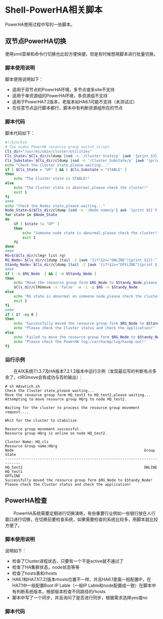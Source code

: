 # Shell-PowerHA相关脚本
PowerHA使用过程中写的一些脚本。
## 双节点PowerHA切换
使用smit菜单和命令行切换也比较方便快捷，但是有时候想用脚本进行批量切换。
### 脚本使用说明
脚本使用说明如下：
- 适用于双节点的PowerHA环境，多节点或多site不支持
- 适用于单资源组的PowerHA环境，多资源组不支持
- 适用于PowerHA7.2版本，老版本如HA6.1可能不支持（未测试过）
- 在任意节点运行脚本都行，脚本中有判断资源组所在的节点

### 脚本代码
脚本代码如下：
```sh
#!/bin/ksh
# Two nodes PowerHA resource group switch script.
Cls_dir="/usr/es/sbin/cluster/utilities"
Cls_State=`$Cls_dir/cldump |sed -n '/Cluster State/p' |awk '{print $3}'`
Cls_Substate=`$Cls_dir/cldump |sed -n '/Cluster Substate/p' |awk '{print $3}'`
echo "Check the Cluster state,please waiting..."
if [ $Cls_State = "UP" ] && [ $Cls_Substate = "STABLE" ]
then
    echo "The Cluster state is STABLE!"
else
    echo "The Cluster state is abnormal,please check the cluster!"
    exit 1
fi
####
echo "Check the Nodes state,please waiting..."
Node_State=$($Cls_dir/cldump |sed -n '/Node name/p'| awk '{print $5}')
for state in $Node_State
do 
    if [ $state != "UP" ]
    then 
        echo "Someone node state is abnormal,please check the cluster!"
        exit 1
    fi
done
####
RG=$($Cls_dir/clmgr list rg)
RG_Node=`$Cls_dir/cldump |tail -2 |awk '{if($2=="ONLINE"){print $1}}'`
Standy_Node=`$Cls_dir/cldump |tail -2 |awk '{if($2=="OFFLINE"){print $1}}'`
####
if [ -n $RG_Node  ] && [ -n $Standy_Node ]
then
    echo "Move the resource group form $RG_Node to $Standy_Node,please waiting..."
    $Cls_dir/clRGmove -s 'false' -m -i -g $RG -n $Standy_Node
else
    echo "RG state is abnormal on someone node,please check the cluster!"
    exit 1
fi
####
if [ $? -eq 0 ]
then 
    echo "Successfully moved the resource group form $RG_Node to $Standy_Node!"
    echo "Please check the Cluster status and check the application!"
else
    echo "Failed to move the resource group form $RG_Node to $Standy_Node!"
    echo "Please check the PowerHA log:/var/hacmp/log/hacmp.out!"
fi
```
### 运行示例
&#8195;&#8195;在AIX系统7.1.3.7及HA版本7.2.1.2版本中运行示例（发现最后写的判断有点多余了，clRGmove会有成功与否的输出）：
```
# sh HAswtich.sh
Check the Cluster state,please waiting...
Move the resource group form HQ_test1 to HQ_test2,please waiting...
Attempting to move resource group HQrg to node HQ_test2.

Waiting for the cluster to process the resource group movement request....

Whit for the cluster to stabilize

Resource group movement successful.
Resource group HQrg is online on node HQ_test2.

Cluster Name: HQ_cls
Resource Group name:HQrg
Node                                                            Group State
-----------------------------------------------------------------------------
HQ_test2                                                        ONLINE
HQ_test1                                                        OFFLINE
Successfully moved the resource group form $RG_Node to $Standy_Node!
Please check the Cluster status and check the application!
```
## PowerHA检查
&#8195;&#8195;PowerHA系统需要定期进行切换演练，有些重要行业例如一些银行放在人行窗口进行切换，在切换前要检查系统，如果需要检查的系统比较多，用脚本就比较方便了。
### 脚本使用说明
说明如下：
- 检查了Cluster进程状态，只要有一个不是active就不通过了
- 检查了HA集群状态，node状态等等
- 检查了hosts表和rhosts
- HA6.1和HA7.1(7.2)版本rhosts位置不一样，并且HA6.1里面一般配置IP，在HA7.1中一般配置Boot IP Lable（一般IP Lable和node配置成一致）在脚本中有判断系统版本，根部版本检查不同路径的rhosts
- 脚本中写了一个同步，并且询问了是否进行同步，根据需求选择yes或no

### 脚本代码
